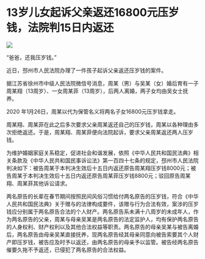 # 13岁儿女起诉父亲返还16800元压岁钱，法院判15日内返还

![](https://inews.gtimg.com/newsapp_bt/0/15617979820/1000)

“爸爸，还我压岁钱。”

近日，邳州市人民法院办理了一件孩子起诉父亲返还压岁钱的案件。

据江苏省徐州市中级人民法院微信号消息，周某（男）与吴某（女）婚后育有一子周某翔（13周岁）、一女周某菲（13周岁），后两人离婚，两子女均由吴女士抚养。

2020 年1月26日，周某以代为保管名义将两名子女16800元压岁钱拿走。

周某翔、周某菲在此之后多次要求父亲周某返还自己的压岁钱，周某以各种理由多次拒绝返还。于是，周某翔、周某菲便向法院起诉，要求父亲周某返还两人压岁钱。

为维护婚姻家庭关系稳定，促进社会和谐发展，依照《中华人民共和国民法典》相关条款及《中华人民共和国民事诉讼法》第一百四十七条的规定，邳州市人民法院判决如下：被告周某于本判决生效后十五日内返还原告周某翔压岁钱8000元；被告周某于本判决生效后十五日内返还原告周某菲压岁钱8800元；驳回原告周某翔、周某菲其他诉讼请求。

两名原告的长辈在春节期间按照民间风俗习惯给付两名原告的压岁钱，符合《中华人民共和国民法典》关于赠与的法律构成要件，该赠与行为合法有效，案涉的压岁钱应分别属于两名原告合法的个人财产。两名原告系未满十八周岁的未成年人，作为两名原告的父亲，周某与母亲吴某是两名原告的法定监护人，均有保护两名原告的人身权利、财产权利以及其他合法权益等职责。两名原告的母亲吴某与被告离婚后，两名原告由母亲吴某直接抚养，现两名原告经其母亲同意向被告索要其个人财产即压岁钱，被告应及时予以返还，由两名原告的母亲予以监管。被告经两名原告催要久拖不予返还，已侵犯了两名原告的合法权益。

